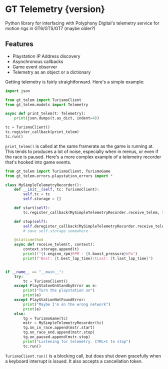 # GT Telemetry {version}
Python library for interfacing with Polyphony Digital's telemetry service for motion rigs in GT6/GTS/GT7 (maybe older?)

## Features
* Playstation IP Address discovery
* Asynchronous callbacks
* Game event observer
* Telemetry as an object or a dictionary

Getting telemetry is fairly straightforward. Here's a simple example:
```python
import json

from gt_telem import TurismoClient
from gt_telem.models import Telemetry

async def print_telem(t: Telemetry):
    print(json.dumps(t.as_dict, indent=4))

tc = TurismoClient()
tc.register_callback(print_telem)
tc.run()
```

`print_telem()` is called at the same framerate as the game is running at. This tends to produces a lot of noise, especially when in menus, or even if the race is paused.
Here's a more complex example of a telemetry recorder that's hooked into game events.

```python
from gt_telem import TurismoClient, TurismoGame
from gt_telem.errors.playstation_errors import *

class MySimpleTelemetryRecorder():
    def __init__(self, tc: TurismoClient):
        self.tc = tc
        self.storage = []

    def start(self):
        tc.register_callback(MySimpleTelemetryRecorder.receive_telem, [self])

    def stop(self):
        self.deregister_callback(MySimpleTelemetryRecorder.receive_telem)
        # save self.storage somewhere

    @staticmethod
    async def receive_telem(t, context):
        context.storage.append(t)
        print(f"{t.engine_rpm}RPM - {t.boost_pressure}kPa")
        print(f"Best: {t.best_lap_time}\tLast: {t.last_lap_time}")


if __name__ == "__main__":
    try:
        tc = TurismoClient()
    except PlayStatonOnStandbyError as e:
        print("Turn the playstation on")
        print(e)
    except PlayStationNotFoundError:
        print("Maybe I'm on the wrong network")
        print(e)
    else:
        tg = TurismoGame(tc)
        mstr = MySimpleTelemetryRecorder(tc)
        tg.on_in_race.append(mstr.start)
        tg.on_race_end.append(mstr.stop)
        tg.on_paused.append(mstr.stop)
        print("Listening for telemetry. CTRL+C to stop")
        tc.run()

```
`TurismoClient.run()` is a blocking call, but does shut down gracefully when a keyboard interrupt is issued. It also accepts a cancellation token.
